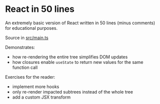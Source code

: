 # React in 50 lines

An extremely basic version of React written in 50 lines (minus comments) for educational purposes.

Source in [src/main.ts](./src/main.ts)

Demonstrates:
- how re-rendering the entire tree simplifies DOM updates
- how closures enable `useState` to return new values for the same function call


Exercises for the reader:
- implement more hooks
- only re-render impacted subtrees instead of the whole tree
- add a custom JSX transform

